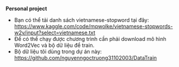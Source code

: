 **Personal project** 
- Bạn có thể tải danh sách vietnamese-stopword tại đây: https://www.kaggle.com/code/mpwolke/vietnamese-stopwords-w2v/input?select=vietnamese.txt
- Để có thể chạy được chương trình cần phải download mô hình Word2Vec và bộ dữ liệu để train.
- Bộ dữ liệu tôi dùng trong dự án này:
https://github.com/nguyenngoctruong31102003/DataTrain
